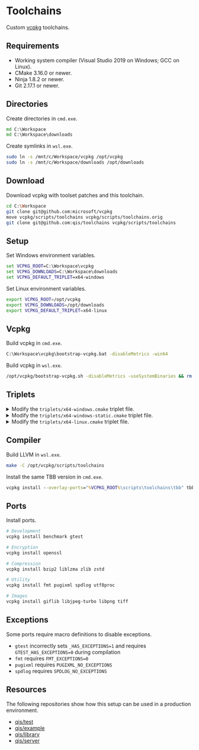 # Toolchains
Custom [vcpkg](https://github.com/microsoft/vcpkg) toolchains.

## Requirements
* Working system compiler (Visual Studio 2019 on Windows; GCC on Linux).
* CMake 3.16.0 or newer.
* Ninja 1.8.2 or newer.
* Git 2.17.1 or newer.

## Directories
Create directories in `cmd.exe`.

```cmd
md C:\Workspace
md C:\Workspace\downloads
```

Create symlinks in `wsl.exe`.

```sh
sudo ln -s /mnt/c/Workspace/vcpkg /opt/vcpkg
sudo ln -s /mnt/c/Workspace/downloads /opt/downloads
```

## Download
Download vcpkg with toolset patches and this toolchain.

```sh
cd C:\Workspace
git clone git@github.com:microsoft/vcpkg
move vcpkg/scripts/toolchains vcpkg/scripts/toolchains.orig
git clone git@github.com:qis/toolchains vcpkg/scripts/toolchains
```

## Setup
Set Windows environment variables.

```cmd
set VCPKG_ROOT=C:\Workspace\vcpkg
set VCPKG_DOWNLOADS=C:\Workspace\downloads
set VCPKG_DEFAULT_TRIPLET=x64-windows
```

Set Linux environment variables.

```sh
export VCPKG_ROOT=/opt/vcpkg
export VCPKG_DOWNLOADS=/opt/downloads
export VCPKG_DEFAULT_TRIPLET=x64-linux
```

## Vcpkg
Build vcpkg in `cmd.exe`.

```cmd
C:\Workspace\vcpkg\bootstrap-vcpkg.bat -disableMetrics -win64
```

Build vcpkg in `wsl.exe`.

```sh
/opt/vcpkg/bootstrap-vcpkg.sh -disableMetrics -useSystemBinaries && rm -rf /opt/vcpkg/toolsrc/build.rel
```

## Triplets

<details>
<summary>Modify the <code>triplets/x64-windows.cmake</code> triplet file.</summary>
&nbsp;

```cmake
set(VCPKG_TARGET_ARCHITECTURE x64)
set(VCPKG_LIBRARY_LINKAGE dynamic)
set(VCPKG_CRT_LINKAGE dynamic)

set(VCPKG_C_FLAGS "/arch:AVX2 /W3 /wd26812 /wd28251 /wd4275")
set(VCPKG_CXX_FLAGS "${VCPKG_C_FLAGS}")
```

</details>

<details>
<summary>Modify the <code>triplets/x64-windows-static.cmake</code> triplet file.</summary>
&nbsp;

```cmake
set(VCPKG_TARGET_ARCHITECTURE x64)
set(VCPKG_LIBRARY_LINKAGE static)
set(VCPKG_CRT_LINKAGE static)

set(VCPKG_C_FLAGS "/arch:AVX2 /W3 /wd26812 /wd28251 /wd4275")
set(VCPKG_CXX_FLAGS "${VCPKG_C_FLAGS}")
```

</details>

<details>
<summary>Modify the <code>triplets/x64-linux.cmake</code> triplet file.</summary>
&nbsp;

```cmake
set(VCPKG_CMAKE_SYSTEM_NAME Linux)
set(VCPKG_TARGET_ARCHITECTURE x64)
set(VCPKG_CRT_LINKAGE static)
set(VCPKG_LIBRARY_LINKAGE static)
```

</details>

## Compiler
Build LLVM in `wsl.exe`.

```sh
make -C /opt/vcpkg/scripts/toolchains
```

Install the same TBB version in `cmd.exe`.

```cmd
vcpkg install --overlay-ports="%VCPKG_ROOT%\scripts\toolchains\tbb" tbb:x64-windows tbb:x64-windows-static
```

## Ports
Install ports.

```sh
# Development
vcpkg install benchmark gtest

# Encryption
vcpkg install openssl

# Compression
vcpkg install bzip2 liblzma zlib zstd

# Utility
vcpkg install fmt pugixml spdlog utf8proc

# Images
vcpkg install giflib libjpeg-turbo libpng tiff
```

## Exceptions
Some ports require macro definitions to disable exceptions.

* `gtest` incorrectly sets `_HAS_EXCEPTIONS=1` and requires `GTEST_HAS_EXCEPTIONS=0` during compilation
* `fmt` requires `FMT_EXCEPTIONS=0`
* `pugixml` requires `PUGIXML_NO_EXCEPTIONS`
* `spdlog` requires `SPDLOG_NO_EXCEPTIONS`

## Resources
The following repositories show how this setup can be used in a production environment.

* [qis/test](https://github.com/qis/test)
* [qis/example](https://github.com/qis/example)
* [qis/library](https://github.com/qis/library)
* [qis/server](https://github.com/qis/server)
